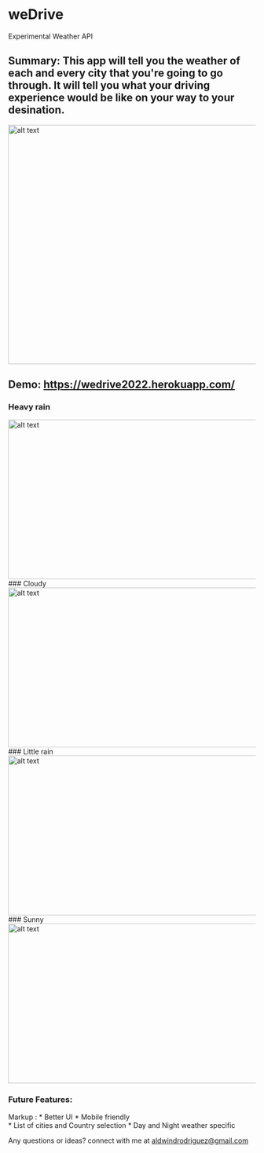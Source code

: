 # weDrive
Experimental Weather API    

## Summary: This app will tell you the weather of each and every city that you're going to go through. It will tell you what your driving experience would be like on your way to your desination.  
<img src="screenshots/main.gif" alt="alt text" width="919" height="487">    

## Demo: https://wedrive2022.herokuapp.com/
### Heavy rain  
<img src="screenshots/heavy-rain.gif" alt="alt text" width="612" height="325">  
### Cloudy  
<img src="screenshots/cloudy.gif" alt="alt text" width="612" height="325">  
### Little rain  
<img src="screenshots/lil-rain.gif" alt="alt text" width="612" height="325">  
### Sunny  
<img src="screenshots/main.gif" alt="alt text" width="612" height="325">  

### Future Features:
Markup : * Better UI
         * Mobile friendly  
         * List of cities and Country selection
         * Day and Night weather specific  
         

Any questions or ideas? connect with me at aldwindrodriguez@gmail.com
